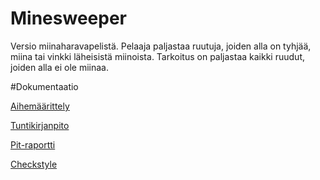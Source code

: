 # Minesweeper

Versio miinaharavapelistä. Pelaaja paljastaa ruutuja, joiden alla on tyhjää, miina tai vinkki läheisistä miinoista. Tarkoitus on paljastaa kaikki ruudut, joiden alla ei ole miinaa.

#Dokumentaatio

[Aihemäärittely](dokumentaatio/Aihemaarittely.md)

[Tuntikirjanpito](dokumentaatio/Tuntikirjanpito.md)

[Pit-raportti](https://htmlpreview.github.io/?https://github.com/PetuV/Minesweeper/blob/master/Dokumentaatio/Pit/index.html)

[Checkstyle](https://htmlpreview.github.io/?https://github.com/PetuV/Minesweeper/blob/master/Dokumentaatio/site/checkstyle.html)
